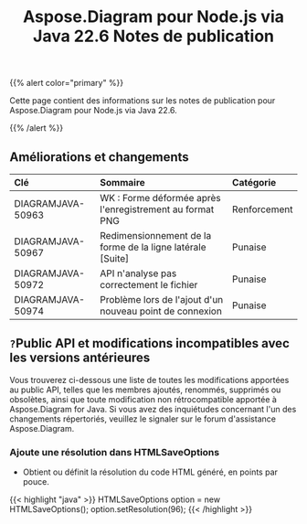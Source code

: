 ﻿---
title: Aspose.Diagram pour Node.js via Java 22.6 Notes de publication
type: docs
weight: 22
url: /fr/java/aspose-diagram-for-node-js-via-java-22-6-release-notes/
---
{{% alert color="primary" %}}

Cette page contient des informations sur les notes de publication pour Aspose.Diagram pour Node.js via Java 22.6.

{{% /alert %}}
## **Améliorations et changements**  ##

|**Clé**|**Sommaire**|**Catégorie**|
|:- |:- |:- |
|DIAGRAMJAVA-50963|WK : Forme déformée après l'enregistrement au format PNG|Renforcement|
|DIAGRAMJAVA-50967|Redimensionnement de la forme de la ligne latérale [Suite]|Punaise|
|DIAGRAMJAVA-50972|API n'analyse pas correctement le fichier|Punaise|
|DIAGRAMJAVA-50974|Problème lors de l'ajout d'un nouveau point de connexion|Punaise|

## `?`**Public API et modifications incompatibles avec les versions antérieures**
Vous trouverez ci-dessous une liste de toutes les modifications apportées au public API, telles que les membres ajoutés, renommés, supprimés ou obsolètes, ainsi que toute modification non rétrocompatible apportée à Aspose.Diagram for Java. Si vous avez des inquiétudes concernant l'un des changements répertoriés, veuillez le signaler sur le forum d'assistance Aspose.Diagram.

### **Ajoute une résolution dans HTMLSaveOptions**
- Obtient ou définit la résolution du code HTML généré, en points par pouce.

{{< highlight "java" >}}
HTMLSaveOptions option = new HTMLSaveOptions();
option.setResolution(96);
{{< /highlight >}}
